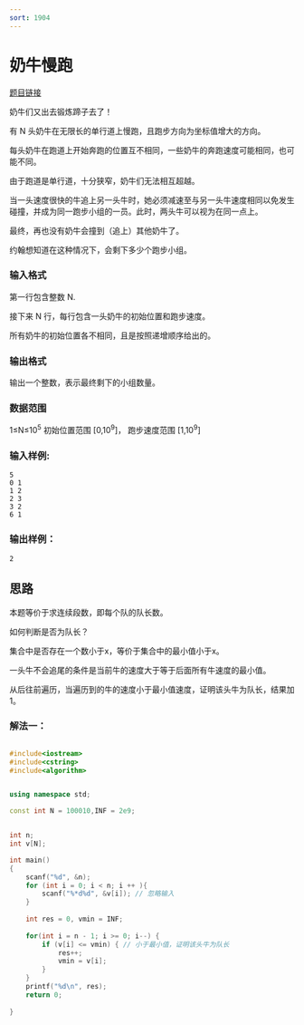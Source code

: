```yaml
---
sort: 1904
---
```

# 奶牛慢跑

[题目链接](https://www.acwing.com/problem/content/1904/)

奶牛们又出去锻炼蹄子去了！

有 N 头奶牛在无限长的单行道上慢跑，且跑步方向为坐标值增大的方向。

每头奶牛在跑道上开始奔跑的位置互不相同，一些奶牛的奔跑速度可能相同，也可能不同。

由于跑道是单行道，十分狭窄，奶牛们无法相互超越。

当一头速度很快的牛追上另一头牛时，她必须减速至与另一头牛速度相同以免发生碰撞，并成为同一跑步小组的一员。此时，两头牛可以视为在同一点上。

最终，再也没有奶牛会撞到（追上）其他奶牛了。

约翰想知道在这种情况下，会剩下多少个跑步小组。

### 输入格式
第一行包含整数 N.

接下来 N 行，每行包含一头奶牛的初始位置和跑步速度。

所有奶牛的初始位置各不相同，且是按照递增顺序给出的。

### 输出格式
输出一个整数，表示最终剩下的小组数量。

### 数据范围
1≤N≤$10^5$
初始位置范围 [0,$10^9$]，
跑步速度范围 [1,$10^9$]

### 输入样例:
```
5
0 1
1 2
2 3
3 2
6 1
```
### 输出样例：
```
2
```

## 思路


本题等价于求连续段数，即每个队的队长数。

如何判断是否为队长？

集合中是否存在一个数小于x，等价于集合中的最小值小于x。

一头牛不会追尾的条件是当前牛的速度大于等于后面所有牛速度的最小值。

从后往前遍历，当遍历到的牛的速度小于最小值速度，证明该头牛为队长，结果加1。

### 解法一：


```c++

#include<iostream>
#include<cstring>
#include<algorithm>


using namespace std;

const int N = 100010,INF = 2e9;


int n;
int v[N];

int main()
{
    scanf("%d", &n);
    for (int i = 0; i < n; i ++ ){
        scanf("%*d%d", &v[i]); // 忽略输入
    }
    
    int res = 0, vmin = INF;
    
    for(int i = n - 1; i >= 0; i--) {
        if (v[i] <= vmin) { // 小于最小值，证明该头牛为队长
            res++;
            vmin = v[i];
        }
    }
    printf("%d\n", res);
    return 0;
    
}

```

